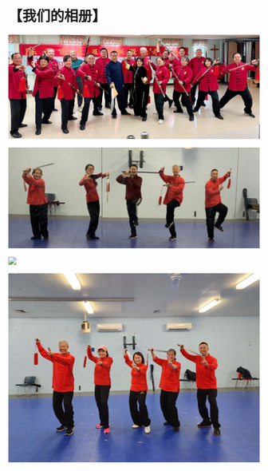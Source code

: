 # 【我们的相册】

![](_static/images/GroupSword.JPG)


![](_static/images/FiveFlowers.jpg)


![](_static/images/FourMotars.JPG)


![](_static/images/FiveFlowers2.jpg)



